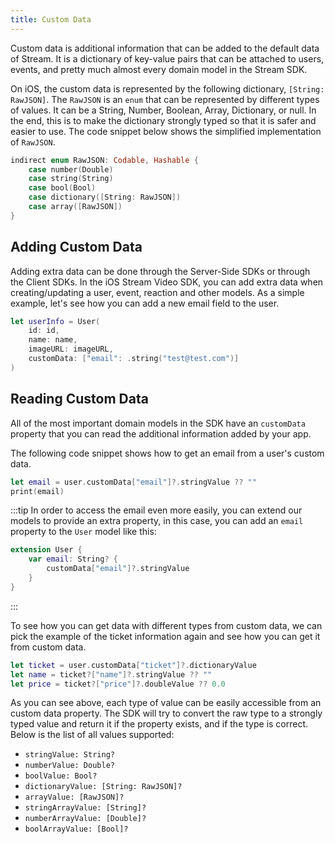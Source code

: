 ```yaml
---
title: Custom Data
---
```


Custom data is additional information that can be added to the default data of Stream. It is a dictionary of key-value pairs that can be attached to users, events, and pretty much almost every domain model in the Stream SDK.

On iOS, the custom data is represented by the following dictionary, `[String: RawJSON]`. The `RawJSON` is an `enum` that can be represented by different types of values. It can be a String, Number, Boolean, Array, Dictionary, or null. In the end, this is to make the dictionary strongly typed so that it is safer and easier to use. The code snippet below shows the simplified implementation of `RawJSON`.

```swift
indirect enum RawJSON: Codable, Hashable {
    case number(Double)
    case string(String)
    case bool(Bool)
    case dictionary([String: RawJSON])
    case array([RawJSON])
}
```

## Adding Custom Data

Adding extra data can be done through the Server-Side SDKs or through the Client SDKs. In the iOS Stream Video SDK, you can add extra data when creating/updating a user, event, reaction and other models. 
As a simple example, let's see how you can add a new email field to the user.

```swift
let userInfo = User(
    id: id,
    name: name,
    imageURL: imageURL,
    customData: ["email": .string("test@test.com")]
)
```

## Reading Custom Data

All of the most important domain models in the SDK have an `customData` property that you can read the additional information added by your app.

The following code snippet shows how to get an email from a user's custom data.

```swift
let email = user.customData["email"]?.stringValue ?? ""
print(email)
```

:::tip
In order to access the email even more easily, you can extend our models to provide an extra property, in this case, you can add an `email` property to the `User` model like this:
```swift
extension User {
    var email: String? {
        customData["email"]?.stringValue
    }
}
```
:::

To see how you can get data with different types from custom data, we can pick the example of the ticket information again and see how you can get it from custom data.

```swift
let ticket = user.customData["ticket"]?.dictionaryValue
let name = ticket?["name"]?.stringValue ?? ""
let price = ticket?["price"]?.doubleValue ?? 0.0
```

As you can see above, each type of value can be easily accessible from an custom data property. The SDK will try to convert the raw type to a strongly typed value and return it if the property exists, and if the type is correct. Below is the list of all values supported:

- `stringValue: String?`
- `numberValue: Double?`
- `boolValue: Bool?`
- `dictionaryValue: [String: RawJSON]?`
- `arrayValue: [RawJSON]?`
- `stringArrayValue: [String]?`
- `numberArrayValue: [Double]?`
- `boolArrayValue: [Bool]?`